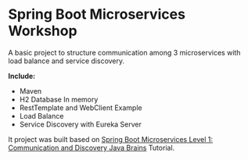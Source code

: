 # Spring Boot Microservices Workshop

A basic project to structure communication among 3 microservices with load balance and service discovery.

**Include:**
- Maven
- H2 Database In memory
- RestTemplate and WebClient Example
- Load Balance
- Service Discovery with Eureka Server

It project was built based on [Spring Boot Microservices Level 1: Communication and Discovery Java Brains](https://www.youtube.com/watch?v=y8IQb4ofjDo&list=PLqq-6Pq4lTTZSKAFG6aCDVDP86Qx4lNas) Tutorial.
